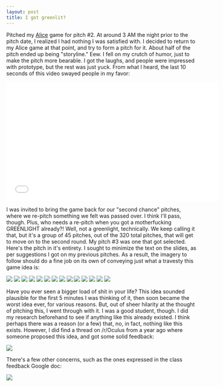 ```yaml
---
layout: post
title: I got greenlit?
---
```


Pitched my <a href="https://rawgit.com/apiotrow/Alice/master/Assets/Executables/Alice1.2/Alice1.2.html">Alice</a> game for pitch #2. At around 3 AM the night prior to the pitch date, I realized I had nothing I was satisfied with. I decided to return to my Alice game at that point, and try to form a pitch for it. About half of the pitch ended up being "storyline." Eew. I fell on my crutch of humor, just to make the pitch more bearable. I got the laughs, and people were impressed with prototype, but the rest was just yuck. From what I heard, the last 10 seconds of this video swayed people in my favor:

<center>
<iframe width="560" height="315" src="//www.youtube.com/embed/bRmQwudye6M" frameborder="0" allowfullscreen></iframe>
</center>

I was invited to bring the game back for our "second chance" pitches, where we re-pitch something we felt was passed over. I think I'll pass, though. Plus, who needs a re-pitch when you got a motherfucking GREENLIGHT already?! Well, not a greenlight, technically. We keep calling it that, but it's a group of 45 pitches, out of the 320 total pitches, that will get to move on to the second round. My pitch #3 was one that got selected. Here's the pitch in it's entirety. I sought to minimize the text on the slides, as per suggestions I got on my previous pitches. As a result, the imagery to follow should do a fine job on its own of conveying just what a travesty this game idea is:

<img src="/assets/2014-11-09/06.png">
<img src="/assets/2014-11-09/07.gif">
<img src="/assets/2014-11-09/08.png">
<img src="/assets/2014-11-09/11.png">
<img src="/assets/2014-11-09/19.gif">
<img src="/assets/2014-11-09/12.png">
<img src="/assets/2014-11-09/13.png">
<img src="/assets/2014-11-09/14.png">
<img src="/assets/2014-11-09/15.png">
<img src="/assets/2014-11-09/09.gif">
<img src="/assets/2014-11-09/10.gif">
<img src="/assets/2014-11-09/16.png">
<img src="/assets/2014-11-09/17.png">
<img src="/assets/2014-11-09/18.png">

Have you ever seen a bigger load of shit in your life? This idea sounded plausible for the first 5 minutes I was thinking of it, then soon became the worst idea ever, for various reasons. But, out of sheer hilarity at the thought of pitching this, I went through with it. I was a good student, though. I did my research beforehand to see if anything like this already existed. I think perhaps there was a reason (or a few) that, no, in fact, nothing like this exists. However, I did find a thread on /r/Oculus from a year ago where someone proposed this idea, and got some solid feedback:

<img src="/assets/2014-11-09/20.png">

There's a few other concerns, such as the ones expressed in the class feedback Google doc:

<img src="/assets/2014-11-09/21.png">